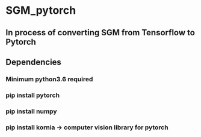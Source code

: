 # SGM_pytorch
## In process of converting SGM from Tensorflow to Pytorch

## Dependencies
### Minimum python3.6 required
### pip install pytorch
### pip install numpy
### pip install kornia -> computer vision library for pytorch

